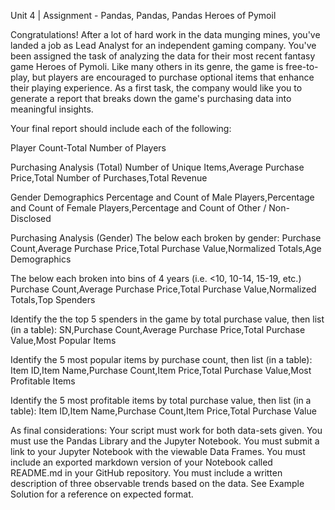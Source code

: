Unit 4 | Assignment - Pandas, Pandas, Pandas
Heroes of Pymoil

Congratulations! After a lot of hard work in the data munging mines, you've landed a job as Lead Analyst for an independent gaming company. You've been assigned the task of analyzing the data for their most recent fantasy game Heroes of Pymoli.
Like many others in its genre, the game is free-to-play, but players are encouraged to purchase optional items that enhance their playing experience. As a first task, the company would like you to generate a report that breaks down the game's purchasing data into meaningful insights.

Your final report should include each of the following:

Player Count-Total Number of Players

Purchasing Analysis (Total)
Number of Unique Items,Average Purchase Price,Total Number of Purchases,Total Revenue

Gender Demographics
Percentage and Count of Male Players,Percentage and Count of Female Players,Percentage and Count of Other / Non-Disclosed

Purchasing Analysis (Gender)
The below each broken by gender:
Purchase Count,Average Purchase Price,Total Purchase Value,Normalized Totals,Age Demographics

The below each broken into bins of 4 years (i.e. <10, 10-14, 15-19, etc.)
Purchase Count,Average Purchase Price,Total Purchase Value,Normalized Totals,Top Spenders

Identify the the top 5 spenders in the game by total purchase value, then list (in a table):
SN,Purchase Count,Average Purchase Price,Total Purchase Value,Most Popular Items

Identify the 5 most popular items by purchase count, then list (in a table):
Item ID,Item Name,Purchase Count,Item Price,Total Purchase Value,Most Profitable Items

Identify the 5 most profitable items by total purchase value, then list (in a table):
Item ID,Item Name,Purchase Count,Item Price,Total Purchase Value

As final considerations:
Your script must work for both data-sets given.
You must use the Pandas Library and the Jupyter Notebook.
You must submit a link to your Jupyter Notebook with the viewable Data Frames.
You must include an exported markdown version of your Notebook called  README.md in your GitHub repository.
You must include a written description of three observable trends based on the data.
See Example Solution for a reference on expected format.
